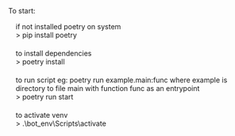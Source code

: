 

<div style = "">
To start:

<div style = "padding: 5px; margin: 10px">
<div>
if not installed poetry on system
</div>
<div>
> pip install poetry
</div>
</div>

<div style = "padding: 5px; margin: 10px">
<div>
to install dependencies
</div>
<div>
> poetry install 
</div>
</div>

<div style = "padding: 5px; margin: 10px">
<div>
to run script eg: poetry run example.main:func where example is directory to file main with function func as an entrypoint
</div>
<div>
 > poetry run start
</div>
</div>

<div style = "padding: 5px; margin: 10px">
<div>
to activate venv
</div>
<div>
> .\bot_env\Scripts\activate
</div>
</div>

</div>


